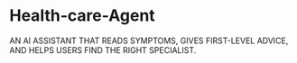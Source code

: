 # Health-care-Agent
AN AI ASSISTANT THAT READS  SYMPTOMS, GIVES FIRST-LEVEL  ADVICE, AND HELPS USERS FIND THE  RIGHT SPECIALIST.
